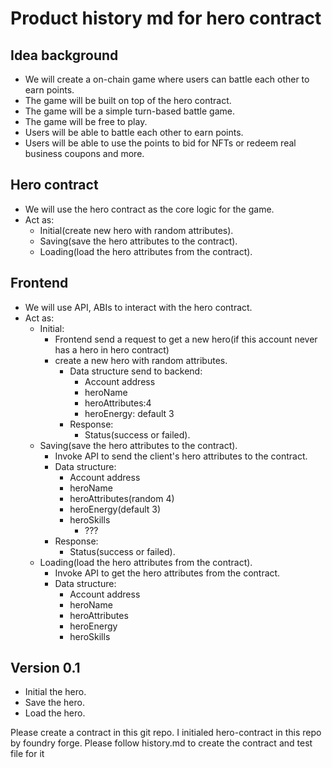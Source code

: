
# Product history md for hero contract

## Idea background

- We will create a on-chain game where users can battle each other to earn points.
- The game will be built on top of the hero contract.
- The game will be a simple turn-based battle game.
- The game will be free to play.
- Users will be able to battle each other to earn points.
- Users will be able to use the points to bid for NFTs or redeem real business coupons and more.

## Hero contract

- We will use the hero contract as the core logic for the game.
- Act as:
  - Initial(create new hero with random attributes).
  - Saving(save the hero attributes to the contract).
  - Loading(load the hero attributes from the contract).

## Frontend

- We will use API, ABIs to interact with the hero contract.
- Act as:
  - Initial:
    - Frontend send a request to get a new hero(if this account never has a hero in hero contract)
    - create a new hero with random attributes.
      - Data structure send to backend:
        - Account address
        - heroName
        - heroAttributes:4
        - heroEnergy: default 3
        <!-- - heroSkills: -->
        <!-- - Signature(generate by this AirAccount with BLS(fingerprint) key). -->
      - Response:
        - Status(success or failed).
        <!-- - Last Hash of the hero attributes(generate by backend with sha256 and salt). -->
  - Saving(save the hero attributes to the contract).
    - Invoke API to send the client's hero attributes to the contract.
    - Data structure:
      - Account address
      - heroName
      - heroAttributes(random 4)
      - heroEnergy(default 3)
      - heroSkills
        - ???
      <!-- - Last Hash of the hero attributes(generate by backend with sha256 and salt, get from initial or saving response). -->
      <!-- - Signature(generate by this AirAccount with BLS(fingerprint) key). -->
    - Response:
      - Status(success or failed).
      <!-- - Hash of the hero attributes(generate by backend with sha256 and salt, get from initial or saving response). -->
  - Loading(load the hero attributes from the contract).
    - Invoke API to get the hero attributes from the contract.
    - Data structure:
      - Account address
      - heroName
      - heroAttributes
      - heroEnergy
      - heroSkills
      <!-- - Last Hash of the hero attributes(generate by backend with sha256 and salt) -->

## Version 0.1

- Initial the hero.
- Save the hero.
- Load the hero.

Please create a contract in this git repo.
I initialed hero-contract in this repo by foundry forge.
Please follow  history.md to create the contract and test file for it
